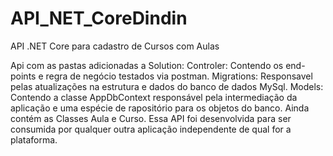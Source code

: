 # API_NET_CoreDindin
API .NET Core para cadastro de Cursos com Aulas

Api com as pastas adicionadas a Solution:
Controler: Contendo os end-points e regra de negócio testados via postman.
Migrations: Responsavel pelas atualizações na estrutura e dados do banco de dados MySql.
Models: Contendo a classe AppDbContext responsável pela intermediação da aplicação e uma espécie de rapositório para os objetos do banco.
Ainda contém as Classes Aula e Curso.
Essa API foi desenvolvida para ser consumida por qualquer outra aplicação independente de qual for a plataforma.
